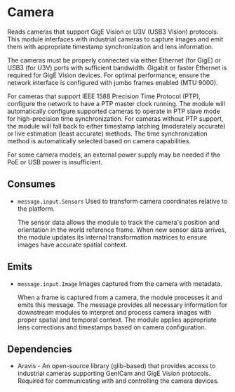 # Camera

Reads cameras that support GigE Vision or U3V (USB3 Vision) protocols.
This module interfaces with industrial cameras to capture images and emit them with appropriate timestamp synchronization and lens information.

The cameras must be properly connected via either Ethernet (for GigE) or USB3 (for U3V) ports with sufficient bandwidth.
Gigabit or faster Ethernet is required for GigE Vision devices.
For optimal performance, ensure the network interface is configured with jumbo frames enabled (MTU 9000).

For cameras that support IEEE 1588 Precision Time Protocol (PTP), configure the network to have a PTP master clock running.
The module will automatically configure supported cameras to operate in PTP slave mode for high-precision time synchronization.
For cameras without PTP support, the module will fall back to either timestamp latching (moderately accurate) or live estimation (least accurate) methods.
The time synchronization method is automatically selected based on camera capabilities.

For some camera models, an external power supply may be needed if the PoE or USB power is insufficient.

## Consumes

- `message.input.Sensors` Used to transform camera coordinates relative to the platform.

  The sensor data allows the module to track the camera's position and orientation in the world reference frame.
  When new sensor data arrives, the module updates its internal transformation matrices to ensure images have accurate spatial context.

## Emits

- `message.input.Image` Images captured from the camera with metadata.

  When a frame is captured from a camera, the module processes it and emits this message.
  The message provides all necessary information for downstream modules to interpret and process camera images with proper spatial and temporal context.
  The module applies appropriate lens corrections and timestamps based on camera configuration.

## Dependencies

- Aravis - An open-source library (glib-based) that provides access to industrial cameras supporting GenICam and GigE Vision protocols.
  Required for communicating with and controlling the camera devices.
